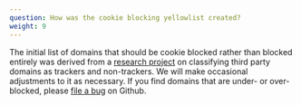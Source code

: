 ```yaml
---
question: How was the cookie blocking yellowlist created?
weight: 9
---
```


The initial list of domains that should be cookie blocked rather than blocked entirely was derived from a [research project](https://jonathanmayer.org/papers_data/bau13.pdf) on classifying third party domains as trackers and non-trackers. We will make occasional adjustments to it as necessary. If you find domains that are under- or over-blocked, please [file a bug](https://github.com/EFForg/privacybadger/issues) on Github.

